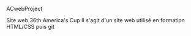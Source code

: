 ACwebProject

Site web 36th America's Cup
Il s'agit d'un site web utilisé en formation HTML/CSS puis git
